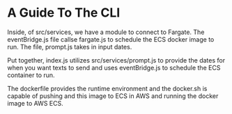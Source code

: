 # A Guide To The CLI

Inside, of src/services, we have a module to connect to Fargate. The eventBridge.js file callse fargate.js to schedule the ECS docker image to run. The file, prompt.js takes in input dates. 

Put together, index.js utilizes src/services/prompt.js to provide the dates for when you want texts to send and uses eventBridge.js to schedule the ECS container to run.

The dockerfile provides the runtime environment and the docker.sh is capable of pushing and this image to ECS in AWS and running the docker image to AWS ECS.

